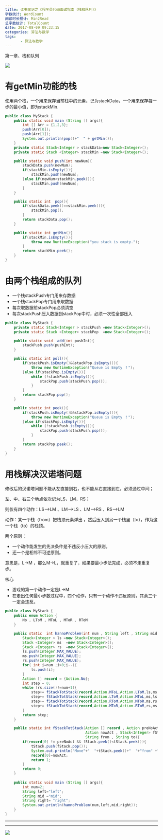 ```yaml
---
title: 读书笔记之《程序员代码面试指南（栈和队列）》
字数统计: WordCount
阅读时长预计: Min2Read
总字数统计: TotalCount
date: 2017-08-09 09:33:15
categories: 算法与数学
tags: 
       - 算法与数学
---
```


第一章、栈和队列

![](https://ss3.bdstatic.com/70cFv8Sh_Q1YnxGkpoWK1HF6hhy/it/u=3506665052,220356979&fm=26&gp=0.jpg)
<!--more-->

# 有getMin功能的栈

使用两个栈，一个用来保存当前栈中的元素，记为stackData，一个用来保存每一步的最小值，即为stackMin.


```java
public class MyStack {
    public static void main (String [] args){
        int [] Arr = {1,2,3};
        push(Arr[0]);
        push(Arr[1]);
        System.out.println(pop()+"  " + getMin());
    }
    private static Stack<Integer > stackData=new Stack<Integer>();
    private static Stack <Integer> stackMin =new Stack<Integer>();

    public static void push(int newNum){
        stackData.push(newNum);
        if(stackMin.isEmpty()){
            stackMin.push(newNum);
        }else if(newNum<stackMin.peek()){
            stackMin.push(newNum);
        }
    }

    public static int  pop(){
        if(stackData.peek()==stackMin.peek()){
            stackMin.pop();
        }
        return stackData.pop();
    }

    public static int getMin(){
        if(stackMin.isEmpty()){
            throw new RuntimeException("you stack is empty.");
        }
        return stackMin.peek();
    }
}
```
# 由两个栈组成的队列

* 一个栈stackPush专门用来存数据
* 一个栈stackPop专门用来取数据
* 每次取数据前stackPop必须清空
* 每次stackPush压入数据到stackPop中时，必须一次性全部压入

```java
public class MyStack {
    private static Stack<Integer > stackPush =new Stack<Integer>();
    private static Stack <Integer> stackPop  =new Stack<Integer>();

    public static void  add(int pushInt){
        stackPush.push(pushInt);
    }

    public static int poll(){
        if(stackPush.isEmpty()&&stackPop.isEmpty()){
            throw new RuntimeException("Queue is Empty ！");
        }else if(stackPop.isEmpty()){
            while (!stackPush.isEmpty()){
                stackPop.push(stackPush.pop());
            }
        }
        return stackPop.pop();
    }

    public static int peek(){
        if(stackPush.isEmpty()&&stackPop.isEmpty()){
            throw new RuntimeException("Queue is Empty ！");
        }else if(stackPop.isEmpty()){
            while (!stackPush.isEmpty()){
                stackPop.push(stackPush.pop());
            }
        }
        return stackPop.peek();
    }
}
```



# 用栈解决汉诺塔问题



修改后的汉诺塔问题不能从左直接到右，也不能从右直接到左，必须通过中间；

左、中、右三个地点依次记为LS，LM，RS；

则仅有四个动作：LS-->LM 、LM-->LS 、LM-->RS 、RS-->LM 

动作：某一个栈（from）把栈顶元素弹出 ，然后压入到另一个栈里（to），作为这一个栈（to）的栈顶。 

两个原则：

* 一个动作能发生的先决条件是不违反小压大的原则。
* 还一个是相邻不可逆原则。

意思是，L->M ，那么M->L，就重复了，如果要最小步法完成，必须不走重复步。

核心

* 游戏的第一个动作一定是L->M
* 在走出任何最小步数过程中，四个动作，只有一个动作不违反原则，其余三个一定会违反。

```java
public class MyStack {
    public enum Action {
        No , LToM , MToL , MToR , RToM
    }

    public static  int hannoProblem(int num , String left , String mid ,String right){
        Stack<Integer > ls =new Stack<Integer>();
        Stack <Integer> ms  =new Stack<Integer>();
        Stack <Integer> rs  =new Stack<Integer>();
        ls.push(Integer.MAX_VALUE);
        ms.push(Integer.MAX_VALUE);
        rs.push(Integer.MAX_VALUE);
        for( int i=num ;i>0;i--){
            ls.push(i);
        }
        Action [] record = {Action.No};
        int step = 0;
        while (rs.size()!=num+1){
            step+= fStackTotStack(record,Action.MToL,Action.LToM,ls,ms , left , mid);
            step+= fStackTotStack(record,Action.LToM,Action.MToL,ms,ls , mid , left);
            step+= fStackTotStack(record,Action.RToM,Action.MToR,ms,rs  , mid , right);
            step+= fStackTotStack(record,Action.MToR,Action.RToM,rs,ms , right, mid);
        }
        return step;
    }

    public static int fStackTotStack(Action [] record , Action preNoAct ,
                                     Action nowAct , Stack<Integer> fStack , Stack<Integer> tStack,
                                     String from , String to){
        if(record[0] != preNoAct && fStack.peek()<tStack.peek()){
            tStack.push(fStack.pop());
            System.out.println("Move"+"  "+tStack.peek()+"  "+"from" +"  "+ from +"  "+ "to" +"  "+ to);
            record[0]=nowAct;
            return 1;
        }
        return 0;
    }
  
    public static void main (String [] args){
        int num=2;
        String left="left";
        String mid ="mid";
        String right= "right";
        System.out.println(hannoProblem(num,left,mid,right));
    }
}
```

















***

***

![](https://ss0.bdstatic.com/70cFuHSh_Q1YnxGkpoWK1HF6hhy/it/u=2633150032,2187542830&fm=26&gp=0.jpg)
